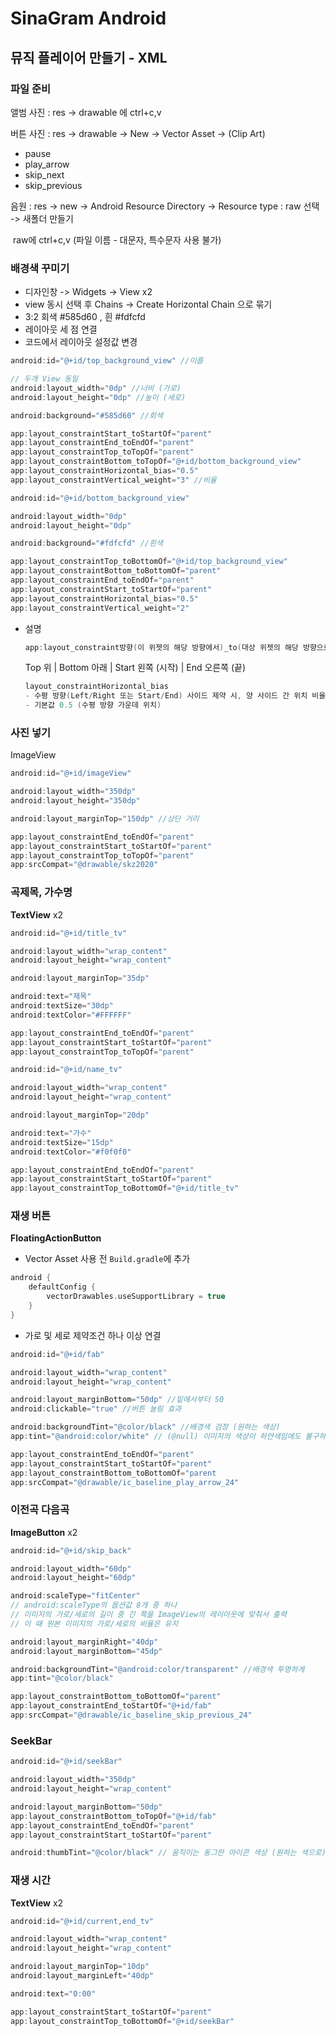 # SinaGram Android

## 뮤직 플레이어 만들기 - XML



### 파일 준비

앨범 사진 : res -> drawable 에 ctrl+c,v

버튼 사진 : res -> drawable -> New -> Vector Asset -> (Clip Art)

- pause
- play_arrow
- skip_next
- skip_previous

음원 : res -> new -> Android Resource Directory -> Resource type : raw 선택 -> 새폴더 만들기

​			raw에 ctrl+c,v (파일 이름 - 대문자, 특수문자 사용 불가)





### 배경색 꾸미기

- 디자인창 -> Widgets -> View x2
- view 동시 선택 후 Chains -> Create Horizontal Chain 으로 묶기
- 3:2 회색 #585d60 , 흰 #fdfcfd
- 레이아웃 세 점 연결
- 코드에서 레이아웃 설정값 변경

```kotlin
android:id="@+id/top_background_view" //이름

// 두개 View 동일
android:layout_width="0dp" //너비 (가로)
android:layout_height="0dp" //높이 (세로)

android:background="#585d60" //회색

app:layout_constraintStart_toStartOf="parent"
app:layout_constraintEnd_toEndOf="parent"
app:layout_constraintTop_toTopOf="parent"
app:layout_constraintBottom_toTopOf="@+id/bottom_background_view"
app:layout_constraintHorizontal_bias="0.5"
app:layout_constraintVertical_weight="3" //비율
```

```kotlin
android:id="@+id/bottom_background_view"

android:layout_width="0dp"
android:layout_height="0dp"

android:background="#fdfcfd" //흰색

app:layout_constraintTop_toBottomOf="@+id/top_background_view"
app:layout_constraintBottom_toBottomOf="parent"
app:layout_constraintEnd_toEndOf="parent"
app:layout_constraintStart_toStartOf="parent"
app:layout_constraintHorizontal_bias="0.5"
app:layout_constraintVertical_weight="2"
```



- 설명

  ```kotlin
  app:layout_constraint방향(이 위젯의 해당 방향에서)_to(대상 위젯의 해당 방향으로)Of = 대상id(@+id/...) or "parent"
  ```

  Top 위 | Bottom 아래 | Start 왼쪽 (시작) | End 오른쪽 (끝)

  ```kotlin
  layout_constraintHorizontal_bias
  - 수평 방향(Left/Right 또는 Start/End) 사이드 제약 시, 양 사이드 간 위치 비율
  - 기본값 0.5 (수평 방향 가운데 위치)
  ```





### 사진 넣기

ImageView

```kotlin
android:id="@+id/imageView"

android:layout_width="350dp"
android:layout_height="350dp"

android:layout_marginTop="150dp" //상단 거리

app:layout_constraintEnd_toEndOf="parent"
app:layout_constraintStart_toStartOf="parent"
app:layout_constraintTop_toTopOf="parent"
app:srcCompat="@drawable/skz2020"
```





### 곡제목, 가수명

**TextView** x2

```kotlin
android:id="@+id/title_tv"

android:layout_width="wrap_content"
android:layout_height="wrap_content"

android:layout_marginTop="35dp"

android:text="제목"
android:textSize="30dp"
android:textColor="#FFFFFF"

app:layout_constraintEnd_toEndOf="parent"
app:layout_constraintStart_toStartOf="parent"
app:layout_constraintTop_toTopOf="parent"
```

```kotlin
android:id="@+id/name_tv"

android:layout_width="wrap_content"
android:layout_height="wrap_content"

android:layout_marginTop="20dp"

android:text="가수"
android:textSize="15dp"
android:textColor="#f0f0f0"

app:layout_constraintEnd_toEndOf="parent"
app:layout_constraintStart_toStartOf="parent"
app:layout_constraintTop_toBottomOf="@+id/title_tv"
```





### 재생 버튼

**FloatingActionButton**

- Vector Asset 사용 전 `Build.gradle`에 추가

```kotlin
android {
    defaultConfig {
        vectorDrawables.useSupportLibrary = true
    }
}
```

- 가로 및 세로 제약조건 하나 이상 연결

```kotlin
android:id="@+id/fab"

android:layout_width="wrap_content"
android:layout_height="wrap_content"

android:layout_marginBottom="50dp" //밑에서부터 50
android:clickable="true" //버튼 눌림 효과

android:backgroundTint="@color/black" //배경색 검정 (원하는 색상)
app:tint="@android:color/white" // (@null) 이미지의 색상이 하얀색임에도 불구하고 fab에서 이미지 색상이 항상 검은색인 이슈를 고치기 위한 코드

app:layout_constraintEnd_toEndOf="parent"
app:layout_constraintStart_toStartOf="parent"
app:layout_constraintBottom_toBottomOf="parent
app:srcCompat="@drawable/ic_baseline_play_arrow_24"
```





### 이전곡 다음곡

**ImageButton**  x2

```kotlin
android:id="@+id/skip_back"

android:layout_width="60dp"
android:layout_height="60dp"

android:scaleType="fitCenter"
// android:scaleType의 옵션값 8개 중 하나
// 이미지의 가로/세로의 길이 중 긴 쪽을 ImageView의 레이아웃에 맞춰서 출력
// 이 때 원본 이미지의 가로/세로의 비율은 유지

android:layout_marginRight="40dp"
android:layout_marginBottom="45dp"

android:backgroundTint="@android:color/transparent" //배경색 투명하게
app:tint="@color/black"

app:layout_constraintBottom_toBottomOf="parent"
app:layout_constraintEnd_toStartOf="@+id/fab"
app:srcCompat="@drawable/ic_baseline_skip_previous_24"
```





### SeekBar

```kotlin
android:id="@+id/seekBar"

android:layout_width="350dp"
android:layout_height="wrap_content"

android:layout_marginBottom="50dp"
app:layout_constraintBottom_toTopOf="@+id/fab"
app:layout_constraintEnd_toEndOf="parent"
app:layout_constraintStart_toStartOf="parent"

android:thumbTint="@color/black" // 움직이는 동그란 아이콘 색상 (원하는 색으로)
```





### 재생 시간

**TextView** x2

```kotlin
android:id="@+id/current,end_tv"

android:layout_width="wrap_content"
android:layout_height="wrap_content"

android:layout_marginTop="10dp"
android:layout_marginLeft="40dp"

android:text="0:00"

app:layout_constraintStart_toStartOf="parent"
app:layout_constraintTop_toBottomOf="@+id/seekBar"
```

